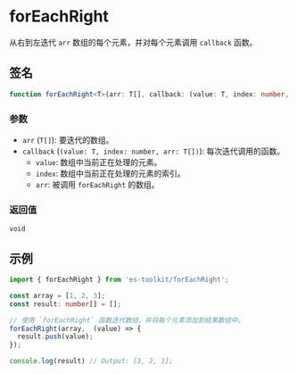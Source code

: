 # forEachRight

从右到左迭代 `arr` 数组的每个元素，并对每个元素调用 `callback` 函数。

## 签名

```ts
function forEachRight<T>(arr: T[], callback: (value: T, index: number, arr: T[]) => void): void;
```

### 参数

- `arr` (`T[]`): 要迭代的数组。
- `callback` (`(value: T, index: number, arr: T[])`): 每次迭代调用的函数。
  - `value`: 数组中当前正在处理的元素。
  - `index`: 数组中当前正在处理的元素的索引。
  - `arr`: 被调用 `forEachRight` 的数组。

### 返回值

`void`

## 示例

```ts
import { forEachRight } from 'es-toolkit/forEachRight';

const array = [1, 2, 3];
const result: number[] = [];

// 使用 `forEachRight` 函数迭代数组，并将每个元素添加到结果数组中。
forEachRight(array,  (value) => {
  result.push(value);
});

console.log(result) // Output: [3, 2, 1];
```
